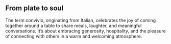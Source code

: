 ## From plate to soul

The term convivio, originating from Italian, celebrates the joy of coming together around a table to share meals, laughter, and meaningful conversations. It’s about embracing generosity, hospitality, and the pleasure of connecting with others in a warm and welcoming atmosphere.
